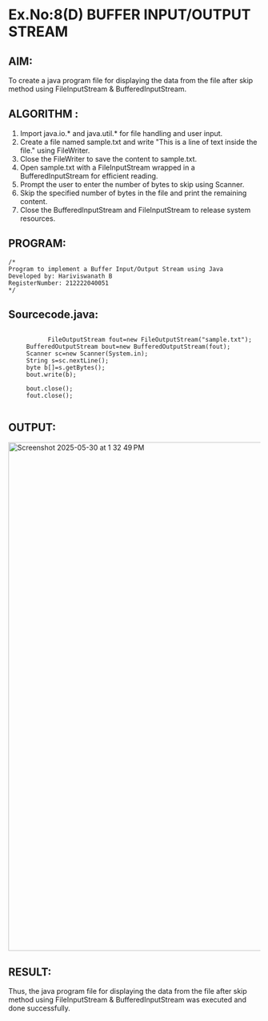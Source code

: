 # Ex.No:8(D) BUFFER INPUT/OUTPUT STREAM

## AIM:
 To create a java program file for displaying the data from the file after skip method using FileInputStream & BufferedInputStream.

## ALGORITHM :
1.	Import java.io.* and java.util.* for file handling and user input.
2.	Create a file named sample.txt and write "This is a line of text inside the file." using FileWriter.
3.	Close the FileWriter to save the content to sample.txt.
4.	Open sample.txt with a FileInputStream wrapped in a BufferedInputStream for efficient reading.
5.	Prompt the user to enter the number of bytes to skip using Scanner.
6.	Skip the specified number of bytes in the file and print the remaining content.
7.	Close the BufferedInputStream and FileInputStream to release system resources.




## PROGRAM:
 ```
/*
Program to implement a Buffer Input/Output Stream using Java
Developed by: Hariviswanath B
RegisterNumber: 212222040051 
*/
```

## Sourcecode.java:
```
       
           FileOutputStream fout=new FileOutputStream("sample.txt");    
     BufferedOutputStream bout=new BufferedOutputStream(fout);  
     Scanner sc=new Scanner(System.in);
     String s=sc.nextLine();    
     byte b[]=s.getBytes();    
     bout.write(b);    
    
     bout.close();    
     fout.close();    
       
```






## OUTPUT:
<img width="1017" alt="Screenshot 2025-05-30 at 1 32 49 PM" src="https://github.com/user-attachments/assets/049d2130-b546-4ce4-8e71-70848781911f" />



## RESULT:
Thus, the java program file for displaying the data from the file after skip method using FileInputStream & BufferedInputStream was executed and done successfully.


